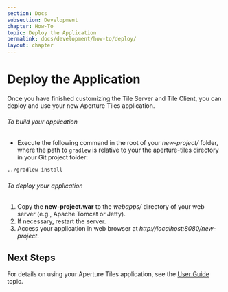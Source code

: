 ```yaml
---
section: Docs
subsection: Development
chapter: How-To
topic: Deploy the Application
permalink: docs/development/how-to/deploy/
layout: chapter
---
```


Deploy the Application
======================

Once you have finished customizing the Tile Server and Tile Client, you can deploy and use your new Aperture Tiles application.

<h6 class="procedure">To build your application</h6>

- Execute the following command in the root of your *new-project/* folder, where the path to `gradlew` is relative to your the aperture-tiles directory in your Git project folder:

```bash
../gradlew install
```

<h6 class="procedure">To deploy your application</h6>

1. Copy the **new-project.war** to the *webapps/* directory of your web server (e.g., Apache Tomcat or Jetty).
2. If necessary, restart the server.
3. Access your application in web browser at <em>http://localhost:8080/new-project</em>.

## Next Steps ##

For details on using your Aperture Tiles application, see the [User Guide](../../../user-guide/) topic.